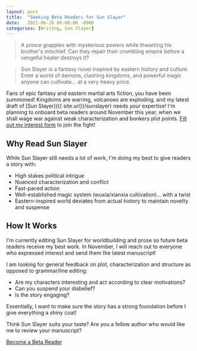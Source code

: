 ```yaml
---
layout: post
title:  "Seeking Beta Readers for Sun Slayer"
date:   2021-06-28 00:00:00 -0000
categories: [Writing, Sun Slayer]
---
```


> A prince grapples with mysterious powers while thwarting his brother's mischief. Can they repair their crumbling empire before a vengeful healer destroys it?

> Sun Slayer is a fantasy novel inspired by eastern history and culture. Enter a world of demons, clashing kingdoms, and powerful magic anyone can cultivate... at a very heavy price.

Fans of epic fantasy and eastern martial arts fiction, you have been summoned! Kingdoms are warring, volcanoes are exploding, and my latest draft of [Sun Slayer]({{ site.url}}/sunslayer) needs _your_ expertise! I'm planning to onboard beta readers around November this year, when we shall wage war against weak characterization and bonkers plot points. [Fill out my interest form](https://forms.gle/x5s5uoXsDEkep78C8) to join the fight!

## Why Read Sun Slayer
While Sun Slayer still needs a lot of work, I'm doing my best to give readers a story with:
- High stakes political intrigue
- Nuanced characterization and conflict
- Fast-paced action
- Well-established magic system (wuxia/xianxia cultivation)... with a twist
- Eastern-inspired world deviates from actual history to maintain novelty and suspense

## How It Works
I'm currently editing Sun Slayer for worldbuilding and prose so future beta readers receive my best work. In November, I will reach out to everyone who expressed interest and send them the latest manuscript! 

I am looking for general feedback on plot, characterization and structure as opposed to grammar/line editing:
- Are my characters interesting and act according to clear motivations?
- Can you suspend your disbelief?
- Is the story engaging?

Essentially, I want to make sure the story has a strong foundation before I give everything a shiny coat!

Think Sun Slayer suits your taste? Are you a fellow author who would like me to review your manuscript?

<a href="https://forms.gle/x5s5uoXsDEkep78C8" class="cta">Become a Beta Reader</a>
